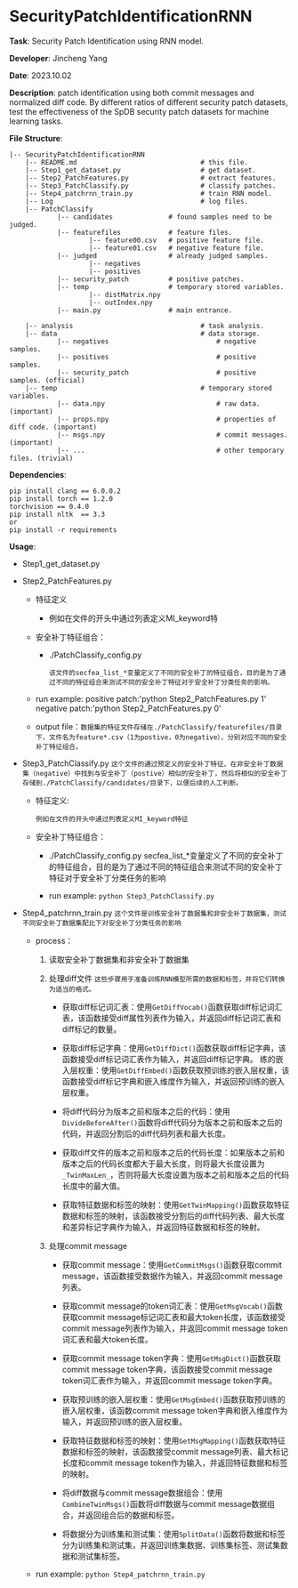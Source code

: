 # SecurityPatchIdentificationRNN

**Task**: Security Patch Identification using RNN model.

**Developer**: Jincheng Yang

**Date**: 2023.10.02

**Description**: patch identification using both commit messages and normalized diff code. By different ratios of different security patch datasets, test the effectiveness of the SpDB security patch datasets for machine learning tasks.

**File Structure**:

    |-- SecurityPatchIdentificationRNN
        |-- README.md                               # this file.
        |-- Step1_get_dataset.py                    # get dataset.
        |-- Step2_PatchFeatures.py                  # extract features.
        |-- Step3_PatchClassify.py                  # classify patches.
        |-- Step4_patchrnn_train.py                 # train RNN model.
        |-- Log                                     # log files.
        |-- PatchClassify
                |-- candidates              # found samples need to be judged.
                |-- featurefiles            # feature files.
                        |-- feature00.csv   # positive feature file.
                        |-- feature01.csv   # negative feature file.
                |-- judged                  # already judged samples.
                        |-- negatives
                        |-- positives
                |-- security_patch          # positive patches.
                |-- temp                    # temporary stored variables.
                        |-- distMatrix.npy
                        |-- outIndex.npy
                |-- main.py                 # main entrance.
    
        |-- analysis                                # task analysis.
        |-- data                                    # data storage.
                |-- negatives                           # negative samples.
                |-- positives                           # positive samples.
                |-- security_patch                      # positive samples. (official)
        |-- temp                                    # temporary stored variables.
                |-- data.npy                            # raw data. (important)
                |-- props.npy                           # properties of diff code. (important)
                |-- msgs.npy                            # commit messages. (important)
                |-- ...                                 # other temporary files. (trivial)

**Dependencies**:

```shell script
pip install clang == 6.0.0.2
pip install torch == 1.2.0 
torchvision == 0.4.0
pip install nltk  == 3.3
or
pip install -r requirements
```

**Usage**:

- Step1_get_dataset.py

- Step2_PatchFeatures.py

  - 特征定义

    - 例如在文件的开头中通过列表定义MI_keyword特

  - 安全补丁特征组合：

    - ./PatchClassify_config.py

      `该文件的secfea_list_*变量定义了不同的安全补丁的特征组合，目的是为了通过不同的特征组合来测试不同的安全补丁特征对于安全补丁分类任务的影响。`

  - run example:
        positive patch:'python Step2_PatchFeatures.py 1'
        negative patch:'python Step2_PatchFeatures.py 0'

  - output file：`数据集的特征文件存储在./PatchClassify/featurefiles/目录下，文件名为feature*.csv（1为postive，0为negative），分别对应不同的安全补丁特征组合。`

- Step3_PatchClassify.py
      ``这个文件的通过预定义的安全补丁特征，在非安全补丁数据集（negative）中找到与安全补丁（postive）相似的安全补丁，然后将相似的安全补丁存储到./PatchClassify/candidates/目录下，以便后续的人工判断。``

  - 特征定义:

    ``例如在文件的开头中通过列表定义MI_keyword特征``

  - 安全补丁特征组合：

    - ./PatchClassify_config.py
      secfea_list_*变量定义了不同的安全补丁的特征组合，目的是为了通过不同的特征组合来测试不同的安全补丁特征对于安全补丁分类任务的影响

    - run example:
      `python Step3_PatchClassify.py`

- Step4_patchrnn_train.py
      `这个文件是训练安全补丁数据集和非安全补丁数据集，测试不同安全补丁数据集配比下对安全补丁分类任务的影响`

  - process：

       1. 读取安全补丁数据集和非安全补丁数据集

       2. 处理diff文件 `这些步骤用于准备训练RNN模型所需的数据和标签，并将它们转换为适当的格式。`

          - 获取diff标记词汇表：使用`GetDiffVocab()`函数获取diff标记词汇表，该函数接受diff属性列表作为输入，并返回diff标记词汇表和diff标记的数量。

          - 获取diff标记字典：使用`GetDiffDict()`函数获取diff标记字典，该函数接受diff标记词汇表作为输入，并返回diff标记字典。
            练的嵌入层权重：使用`GetDiffEmbed()`函数获取预训练的嵌入层权重，该函数接受diff标记字典和嵌入维度作为输入，并返回预训练的嵌入层权重。 

          - 将diff代码分为版本之前和版本之后的代码：使用`DivideBeforeAfter()`函数将diff代码分为版本之前和版本之后的代码，并返回分割后的diff代码列表和最大长度。

          - 获取diff文件的版本之前和版本之后的代码长度：如果版本之前和版本之后的代码长度都大于最大长度，则将最大长度设置为`_TwinMaxLen_`，否则将最大长度设置为版本之前和版本之后的代码长度中的最大值。

          - 获取特征数据和标签的映射：使用`GetTwinMapping()`函数获取特征数据和标签的映射，该函数接受分割后的diff代码列表、最大长度和差异标记字典作为输入，并返回特征数据和标签的映射。
          
      3. 处理commit message

          - 获取commit message：使用`GetCommitMsgs()`函数获取commit message，该函数接受数据作为输入，并返回commit message列表。
          - 获取commit message的token词汇表：使用`GetMsgVocab()`函数获取commit message标记词汇表和最大token长度，该函数接受commit message列表作为输入，并返回commit message token词汇表和最大token长度。

          - 获取commit message token字典：使用`GetMsgDict()`函数获取commit message token字典，该函数接受commit message token词汇表作为输入，并返回commit message token字典。

          - 获取预训练的嵌入层权重：使用`GetMsgEmbed()`函数获取预训练的嵌入层权重，该函数commit message token字典和嵌入维度作为输入，并返回预训练的嵌入层权重。

          - 获取特征数据和标签的映射：使用`GetMsgMapping()`函数获取特征数据和标签的映射，该函数接受commit message列表、最大标记长度和commit message token作为输入，并返回特征数据和标签的映射。

          - 将diff数据与commit message数据组合：使用`CombineTwinMsgs()`函数将diff数据与commit message数据组合，并返回组合后的数据和标签。

          - 将数据分为训练集和测试集：使用`SplitData()`函数将数据和标签分为训练集和测试集，并返回训练集数据、训练集标签、测试集数据和测试集标签。


  - run example:
        `python Step4_patchrnn_train.py`